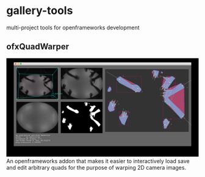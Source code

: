 # gallery-tools
multi-project tools for openframeworks development

## ofxQuadWarper

![gesture table screenshot](ofxQuadWarper/screenshot.jpg)
An openframeworks addon that makes it easier to interactively load save and edit arbitrary quads for the purpose of warping 2D camera images.
